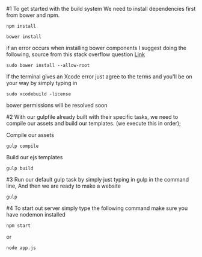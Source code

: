 #1 To get started with the build system We need to install dependencies first from bower and npm.

```
npm install
```

```
bower install
```

if an error occurs when installing bower components
I suggest doing the following, source from this stack overflow question [Link](http://stackoverflow.com/questions/29865913/getting-a-permission-error-when-installing-with-bower)

```
sudo bower install --allow-root
```

If the terminal gives an Xcode error just agree to the terms and you'll be on your way by simply typing in
```
sudo xcodebuild -license
```

bower permissions will be resolved soon


#2 With our gulpfile already built with their specific tasks, we need to compile our assets and build our templates. (we execute this in order);

Compile our assets
```
gulp compile
```

Build our ejs templates
```
gulp build
```

#3 Run our default gulp task by simply just typing in gulp in the command line, And then we are ready to make a website
```
gulp
```

#4 To start out server simply type the following command make sure you have nodemon installed
```
npm start
```
or
```
node app.js
```
